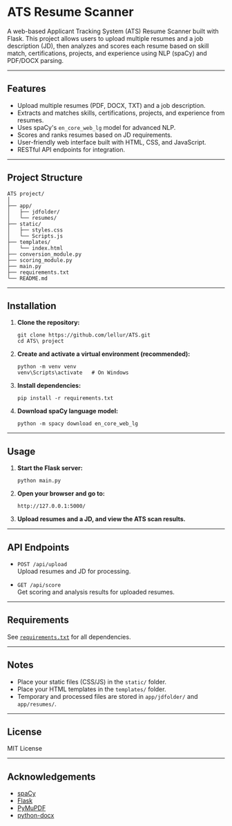 # ATS Resume Scanner

A web-based Applicant Tracking System (ATS) Resume Scanner built with Flask. This project allows users to upload multiple resumes and a job description (JD), then analyzes and scores each resume based on skill match, certifications, projects, and experience using NLP (spaCy) and PDF/DOCX parsing.

---

## Features

- Upload multiple resumes (PDF, DOCX, TXT) and a job description.
- Extracts and matches skills, certifications, projects, and experience from resumes.
- Uses spaCy's `en_core_web_lg` model for advanced NLP.
- Scores and ranks resumes based on JD requirements.
- User-friendly web interface built with HTML, CSS, and JavaScript.
- RESTful API endpoints for integration.

---

## Project Structure

```
ATS project/
│
├── app/
│   ├── jdfolder/
│   └── resumes/
├── static/
│   ├── styles.css
│   └── Scripts.js
├── templates/
│   └── index.html
├── conversion_module.py
├── scoring_module.py
├── main.py
├── requirements.txt
└── README.md
```

---

## Installation

1. **Clone the repository:**
   ```
   git clone https://github.com/lellur/ATS.git
   cd ATS\ project
   ```

2. **Create and activate a virtual environment (recommended):**
   ```
   python -m venv venv
   venv\Scripts\activate   # On Windows
   ```

3. **Install dependencies:**
   ```
   pip install -r requirements.txt
   ```

4. **Download spaCy language model:**
   ```
   python -m spacy download en_core_web_lg
   ```

---

## Usage

1. **Start the Flask server:**
   ```
   python main.py
   ```

2. **Open your browser and go to:**
   ```
   http://127.0.0.1:5000/
   ```

3. **Upload resumes and a JD, and view the ATS scan results.**

---

## API Endpoints

- `POST /api/upload`  
  Upload resumes and JD for processing.

- `GET /api/score`  
  Get scoring and analysis results for uploaded resumes.

---

## Requirements

See [`requirements.txt`](requirements.txt) for all dependencies.

---

## Notes

- Place your static files (CSS/JS) in the `static/` folder.
- Place your HTML templates in the `templates/` folder.
- Temporary and processed files are stored in `app/jdfolder/` and `app/resumes/`.

---

## License

MIT License

---

## Acknowledgements

- [spaCy](https://spacy.io/)
- [Flask](https://flask.palletsprojects.com/)
- [PyMuPDF](https://pymupdf.readthedocs.io/)
- [python-docx](https://python-docx.readthedocs.io/)
